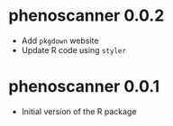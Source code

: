 # phenoscanner 0.0.2

* Add `pkgdown` website  
* Update R code using `styler`  

# phenoscanner 0.0.1

* Initial version of the R package  
